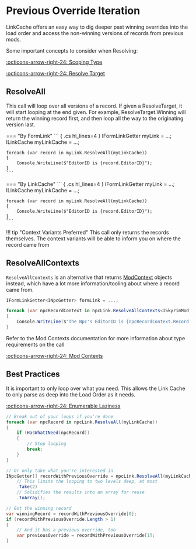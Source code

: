 # Previous Override Iteration
LinkCache offers an easy way to dig deeper past winning overrides into the load order and access the non-winning versions of records from previous mods.

Some important concepts to consider when Resolving:

[:octicons-arrow-right-24: Scoping Type](Scoping-Type.md)

[:octicons-arrow-right-24: Resolve Target](index.md#resolve-target)

## ResolveAll
This call will loop over all versions of a record.  If given a ResolveTarget, it will start looping at the end given.  For example, ResolveTarget.Winning will return the winning record first, and then loop all the way to the originating version last.

=== "By FormLink"
    ``` { .cs hl_lines=4 }
    IFormLinkGetter<INpcGetter> myLink = ...;
    ILinkCache myLinkCache = ...;

    foreach (var record in myLink.ResolveAll(myLinkCache))
    {
        Console.WriteLine($"EditorID is {record.EditorID}");
    }
    ```

=== "By LinkCache"
    ``` { .cs hl_lines=4 }
    IFormLinkGetter<INpcGetter> myLink = ...;
    ILinkCache myLinkCache = ...;

    foreach (var record in myLink.ResolveAll(myLinkCache))
    {
        Console.WriteLine($"EditorID is {record.EditorID}");
    }
    ```

!!! tip "Context Variants Preferred"
    This call only returns the records themselves.  The context variants will be able to inform you on where the record came from

## ResolveAllContexts
`ResolveAllContexts` is an alternative that returns [ModContext](ModContexts.md) objects instead, which have a lot more information/tooling about where a record came from.

```cs
IFormLinkGetter<INpcGetter> formLink = ...;

foreach (var npcRecordContext in npcLink.ResolveAllContexts<ISkyrimMod, ISkyrimModGetter, INpc, INpcGetter>(myLinkCache))
{
    Console.WriteLine($"The Npc's EditorID is {npcRecordContext.Record.EditorID} in mod {npcRecordContext.ModKey}");
}
```

Refer to the Mod Contexts documentation for more information about type requirements on the call

[:octicons-arrow-right-24: Mod Contexts](ModContexts.md)

## Best Practices
It is important to only loop over what you need.  This allows the Link Cache to only parse as deep into the Load Order as it needs.

[:octicons-arrow-right-24: Enumerable Laziness](../best-practices/Enumerable-Laziness.md)

```cs
// Break out of your loops if you're done
foreach (var npcRecord in npcLink.ResolveAll(myLinkCache))
{
    if (HasWhatINeed(npcRecord))
    {
        // Stop looping
        break;
    }
}

// Or only take what you're interested in
INpcGetter[] recordWithPreviousOverride = npcLink.ResolveAll(myLinkCache)
    // This limits the looping to two levels deep, at most
    .Take(2)
    // Solidifies the results into an array for reuse
    .ToArray();

// Got the winning record
var winningRecord = recordWithPreviousOverride[0];
if (recordWithPreviousOverride.Length > 1)
{
    // And it has a previous override, too
    var previousOverride = recordWithPreviousOverride[1];
}
```
